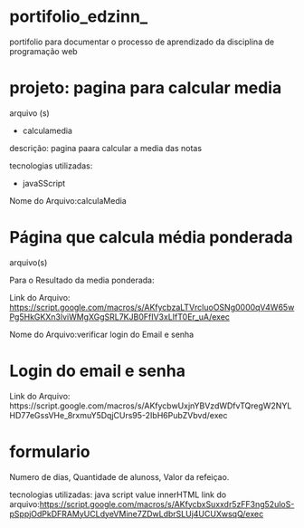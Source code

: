 # portifolio_edzinn_
portifolio para documentar o processo de aprendizado da disciplina de programação web
<h1>projeto: pagina para calcular media</h1>
  arquivo (s)
   <ul>
     <li>calculamedia</li>
  </ul>
  
  descrição: pagina paara calcular a media das notas
  
  tecnologias utilizadas:
  
  <ul>
    <li>javaSScript</li>
  </ul>
  
  Nome do Arquivo:calculaMedia
  <h1>Página que calcula média ponderada</h1>
  arquivo(s)
  <p>Para o Resultado da media ponderada:</p>
  
  Link do Arquivo:
  https://script.google.com/macros/s/AKfycbzaLTVrcluoOSNg0000qV4W65wPg5HkGKXn3lviWMgXGgSRL7KJB0FfIV3xLIfT0Er_uA/exec
  
 Nome do Arquivo:verificar login do Email e senha
 <h1>Login do email e senha</h1>
 <p id="resultado do login"></p>
 Link do Arquivo:
 https://script.google.com/macros/s/AKfycbwUxjnYBVzdWDfvTQregW2NYLHD77eGssVHe_8rxmuY5DqjCUrs95-2IbH6PubZVbvd/exec

 <h1>formulario</h1>
 Numero de dias,
 Quantidade de alunoss,
 Valor da refeiçao.

 tecnologias utilizadas:
 java script
 value
 innerHTML
 link do arquivo:https://script.google.com/macros/s/AKfycbxSuxxdr5zFF3ng52uloS-pSppjOdPkDFRAMyUCLdyeVMine7ZDwLdbrSLUj4UCUXwsqQ/exec
 
 
  
